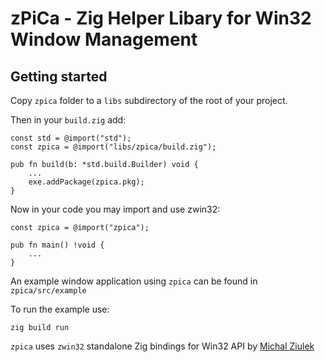 # zPiCa - Zig Helper Libary for Win32 Window Management
## Getting started

Copy `zpica` folder to a `libs` subdirectory of the root of your project.

Then in your `build.zig` add:

```zig
const std = @import("std");
const zpica = @import("libs/zpica/build.zig");

pub fn build(b: *std.build.Builder) void {
    ...
    exe.addPackage(zpica.pkg);
}
```

Now in your code you may import and use zwin32:

```zig
const zpica = @import("zpica");

pub fn main() !void {
    ...
}
```
An example window application using `zpica` can be found in `zpica/src/example`  

To run the example use:
```
zig build run
```



`zpica` uses `zwin32` standalone Zig bindings for Win32 API by [Michal Ziulek](https://github.com/michal-z) 